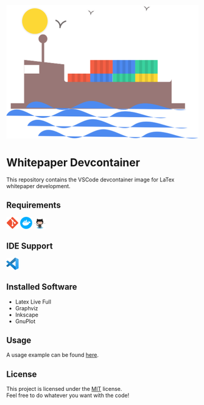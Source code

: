 <h1 align="center">
    <img src="assets/logo.svg" width="512px">
</h1>

# Whitepaper Devcontainer

This repository contains the VSCode devcontainer image for LaTex whitepaper development.

## Requirements

<p float="left">
    <a href="https://git-scm.com"><img src="assets/git.png" alt="git" width="32"/></a>
    <a href="https://www.docker.com"><img src="assets/docker.png" alt="docker" width="32"/></a>
    <a href="https://www.github.com/"><img src="assets/github.png" alt="github" width="32"/></a>
</p>

## IDE Support

<p float="left">
    <a href="https://code.visualstudio.com"><img src="assets/vscode.png" alt="vscode" width="32"/></a>
</p>

## Installed Software

* Latex Live Full
* Graphviz
* Inkscape
* GnuPlot

## Usage

A usage example can be found [here](https://github.com/Family-Office-Company/whitepaper-template).

## License

This project is licensed under the [MIT](LICENSE) license.  
Feel free to do whatever you want with the code!
